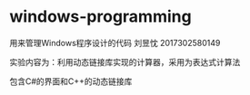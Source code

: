 # windows-programming
用来管理Windows程序设计的代码
刘昱忱 2017302580149

实验内容为：利用动态链接库实现的计算器，采用为表达式计算法

包含C#的界面和C++的动态链接库
